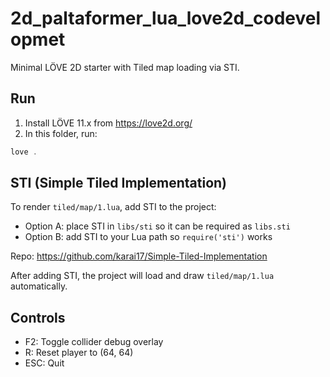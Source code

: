 # 2d_paltaformer_lua_love2d_codevelopmet


Minimal LÖVE 2D starter with Tiled map loading via STI.

## Run

1. Install LÖVE 11.x from https://love2d.org/
2. In this folder, run:

```powershell
love .
```

## STI (Simple Tiled Implementation)

To render `tiled/map/1.lua`, add STI to the project:

- Option A: place STI in `libs/sti` so it can be required as `libs.sti`
- Option B: add STI to your Lua path so `require('sti')` works

Repo: https://github.com/karai17/Simple-Tiled-Implementation

After adding STI, the project will load and draw `tiled/map/1.lua` automatically.


## Controls

- F2: Toggle collider debug overlay
- R: Reset player to (64, 64)
- ESC: Quit

